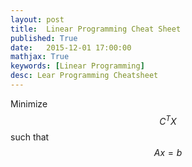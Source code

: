 ```yaml
---
layout: post
title:  Linear Programming Cheat Sheet
published: True
date:   2015-12-01 17:00:00
mathjax: True
keywords: [Linear Programming]
desc: Lear Programming Cheatsheet
---
```


Minimize $$ C^{T}X $$ such that $$ Ax=b $$